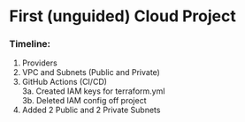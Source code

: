 # First (unguided) Cloud Project

### Timeline:
1. Providers
2. VPC and Subnets (Public and Private)
3. GitHub Actions (CI/CD) \
    3a. Created IAM keys for terraform.yml \
    3b. Deleted IAM config off project 
4. Added 2 Public and 2 Private Subnets
 